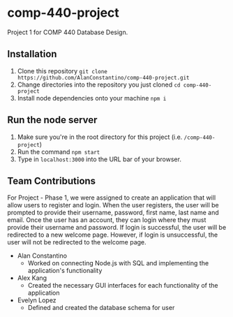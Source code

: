 # comp-440-project

Project 1 for COMP 440 Database Design.

## Installation

1. Clone this repository `git clone https://github.com/AlanConstantino/comp-440-project.git`
2. Change directories into the repository you just cloned `cd comp-440-project`
3. Install node dependencies onto your machine `npm i`

## Run the node server

1. Make sure you're in the root directory for this project (i.e. `/comp-440-project`)
2. Run the command `npm start`
3. Type in `localhost:3000` into the URL bar of your browser.

## Team Contributions

For Project - Phase 1, we were assigned to create an application that will allow users to register and login. When the user registers, the user will be prompted to provide their username, password, first name, last name and email. Once the user has an account, they can login where they must provide their username and password. If login is successful, the user will be redirected to a new welcome page. However, if login is unsuccessful, the user will not be redirected to the welcome page.

- Alan Constantino
    - Worked on connecting Node.js with SQL and implementing the application's functionality
- Alex Kang
    - Created the necessary GUI interfaces for each functionality of the application
- Evelyn Lopez
    - Defined and created the database schema for user